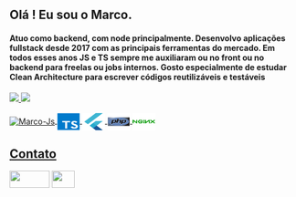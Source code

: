 ## Olá ! Eu sou o Marco. 

#### Atuo como backend, com node principalmente. Desenvolvo aplicações fullstack desde 2017 com as principais ferramentas do mercado. Em todos esses anos JS e TS sempre me auxiliaram ou no front ou no backend para freelas ou jobs internos. Gosto especialmente de estudar <b>Clean Architecture</b> para escrever códigos reutilizáveis e testáveis 
 <div>
  <a href="https://github.com/MarcoLimaSistemas">
  <img height="180em" src="https://github-readme-stats.vercel.app/api?username=MarcoLimaSistemas&show_icons=true&theme=dracula&include_all_commits=true&count_private=true"/>
  <img height="180em" src="https://github-readme-stats.vercel.app/api/top-langs/?username=MarcoLimaSistemas&layout=compact&langs_count=7&theme=dracula"/>
</div>
  
  
<div style="display: inline_block"><br>
  <img align="center" alt="Marco-Js" height="30" width="40" src="https://icongr.am/devicon/nodejs-original.svg?size=128&color=currentColor">
  <img align="center" alt="Marco-Ts" height="30" width="40" src="https://raw.githubusercontent.com/devicons/devicon/master/icons/typescript/typescript-plain.svg">
  <img align="center" alt="Marco-Flutter" height="30" width="40" src="https://raw.githubusercontent.com/devicons/devicon/master/icons/flutter/flutter-original.svg">
  <img align="center" alt="Marco-PHP" height="30" width="40" src="https://raw.githubusercontent.com/devicons/devicon/master/icons/php/php-original.svg">
  <img align="center" alt="Marco-Ngnix" height="30" width="40" src="https://raw.githubusercontent.com/devicons/devicon/master/icons/nginx/nginx-original.svg">
  
</div>
  
## Contato
 
<div>     
  <a href = "mailto:marcolimasistemas@gmail.com" ><img height="30" width="70" src="https://img.shields.io/badge/-Gmail-%23333?style=for-the-badge&logo=gmail&logoColor=white" target="_blank"></a>
  <a href = "https://www.linkedin.com/in/marco-antonio-alves-a3993b159/"><img height="30" width="40" src="https://icongr.am/devicon/linkedin-original.svg?size=128&color=currentColor" target="_blank"></a>
</div>
